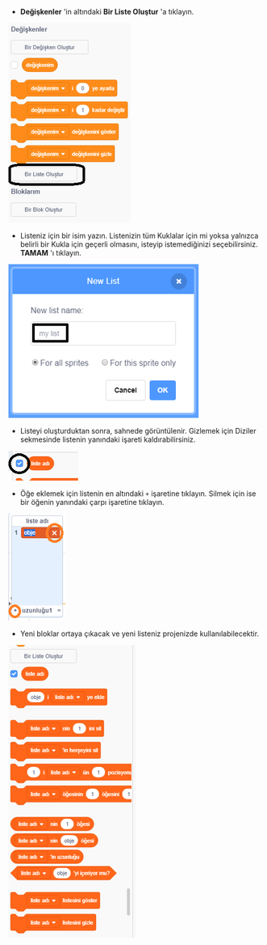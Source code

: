 + **Değişkenler** 'in altındaki **Bir Liste Oluştur** 'a tıklayın.

![Bir liste yapın](images/make-a-list-annotated.png)

+ Listeniz için bir isim yazın. Listenizin tüm Kuklalar için mi yoksa yalnızca belirli bir Kukla için geçerli olmasını, isteyip istemediğinizi seçebilirsiniz. **TAMAM** 'ı tıklayın.

![Liste adı](images/list-name-annotated.png)

+ Listeyi oluşturduktan sonra, sahnede görüntülenir. Gizlemek için Diziler sekmesinde listenin yanındaki işareti kaldırabilirsiniz.

![Listeyi göster/gizle](images/list-show-hide-annotated.png)

+ Öğe eklemek için listenin en altındaki `+` işaretine tıklayın. Silmek için ise bir öğenin yanındaki çarpı işaretine tıklayın.

![Listeyi göster/gizle](images/list-add-delete-annotated.png)

+ Yeni bloklar ortaya çıkacak ve yeni listeniz projenizde kullanılabilecektir.

![Liste blokları](images/list-blocks.png)